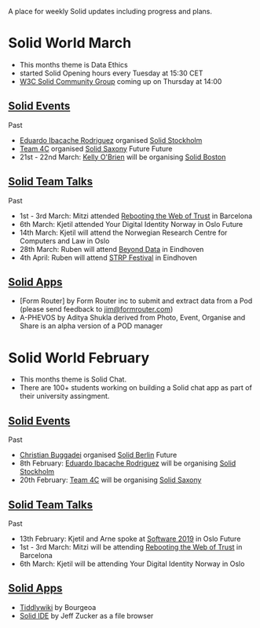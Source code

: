 A place for weekly Solid updates including progress and plans. 

# Solid World March

* This months theme is Data Ethics 
* started Solid Opening hours every Tuesday at 15:30 CET
* [W3C Solid Community Group](https://www.w3.org/community/solid/) coming up on Thursday at 14:00 

## [Solid Events](https://github.com/solid/community/blob/master/solid-events.md)
Past
* [Eduardo Ibacache Rodriguez](https://github.com/eduardoinnorway) organised [Solid Stockholm](https://www.meetup.com/Solid-Sweden/events/257923996/)
* [Team 4C](https://wefourc.com/) organised [Solid Saxony](https://forum.solidproject.org/t/solid-meetup-saxony-germany/1215) Future
Future
* 21st - 22nd March: [Kelly O'Brien](https://github.com/InruptKelly) will be organising [Solid Boston](https://www.eventbrite.com/e/solid-startup-workshop-boston-tickets-57623868542)

## [Solid Team Talks](https://github.com/solid/community/blob/master/solid-team-talks.md) 
Past
* 1st - 3rd March: Mitzi attended [Rebooting the Web of Trust](https://www.weboftrust.info/next-event-page.html) in Barcelona   
* 6th March: Kjetil attended Your Digital Identity Norway in Oslo
Future
* 14th March: Kjetil will attend the Norwegian Research Centre for Computers and Law in Oslo 
* 28th March: Ruben will attend [Beyond Data](https://www.smart-circle.org/beyonddata/program/) in Eindhoven 
* 4th April: Ruben will attend [STRP Festival](https://strp.nl/program/ruben-verborgh-be) in Eindhoven

## [Solid Apps](https://github.com/solid/community/blob/master/solid-apps.md)
* [Form Router] by Form Router inc to submit and extract data from a Pod (please send feedback to jim@formrouter.com)
* A-PHEVOS by Aditya Shukla derived from Photo, Event, Organise and Share is an alpha version of a POD manager

# Solid World February

* This months theme is Solid Chat. 
* There are 100+ students working on building a Solid chat app as part of their university assingment. 

## [Solid Events](https://github.com/solid/community/blob/master/solid-events.md)
Past
* [Christian Buggadei](https://github.com/JollyOrc) organised [Solid Berlin](https://supermarkt-berlin.net/event/solid-meetup-berlin/)
Future
* 8th February: [Eduardo Ibacache Rodriguez](https://github.com/eduardoinnorway) will be organising [Solid Stockholm](https://www.meetup.com/Solid-Sweden/events/257923996/)
* 20th February: [Team 4C](https://wefourc.com/) will be organising [Solid Saxony](https://forum.solidproject.org/t/solid-meetup-saxony-germany/1215)

## [Solid Team Talks](https://github.com/solid/community/blob/master/solid-team-talks.md) 
Past
* 13th February: Kjetil and Arne spoke at [Software 2019](https://10times.com/software-oslo) in Oslo
Future
* 1st - 3rd March: Mitzi will be attending [Rebooting the Web of Trust](https://www.weboftrust.info/next-event-page.html) in Barcelona 
* 6th March: Kjetil will be attending Your Digital Identity Norway in Oslo

## [Solid Apps](https://github.com/solid/community/blob/master/solid-apps.md)
* [Tiddlywiki](https://bourgeoa.solid.community/public/tiddlywiki/) by Bourgeoa
* [Solid IDE](https://jeff-zucker.github.io/solid-ide/?url=https://solside.solid.community/public/samples/index.html) by Jeff Zucker as a file browser
 
